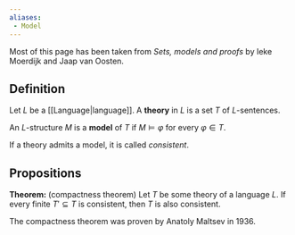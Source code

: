 ```yaml
---
aliases:
 - Model
---
```

Most of this page has been taken from *Sets, models and proofs* by Ieke Moerdijk and Jaap van Oosten.
## Definition
Let $L$ be a [[Language|language]]. A **theory** in $L$ is a set $T$ of $L$-sentences.

An $L$-structure $M$ is a **model** of $T$ if $M\vDash \varphi$ for every $\varphi\in T$.

If a theory admits a model, it is called *consistent*.
## Propositions
**Theorem:** (compactness theorem) Let $T$ be some theory of a language $L$. If every finite $T'\subseteq T$ is consistent, then $T$ is also consistent.

The compactness theorem was proven by Anatoly Maltsev in 1936.